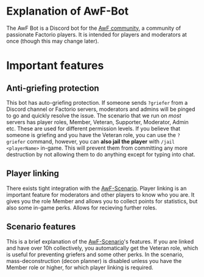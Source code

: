 # Explanation of AwF-Bot
The AwF Bot is a Discord bot for the [AwF community](http://awf.yt), a community of passionate Factorio players. It is intended for players and moderators at once (though this may change later).

# Important features
## Anti-griefing protection
This bot has auto-griefing protection. If someone sends `?griefer` from a Discord channel or Factorio servers, moderators and admins will be pinged to go and quickly resolve the issue.
The scenario that we run on *most* servers has player roles, Member, Veteran, Supporter, Moderator, Admin etc. These are used for different permission levels. If you believe that someone is griefing and you have the Veteran role, you can use the `?griefer` command, however, you can **also jail the player** with `/jail <playerName>` in-game. This will prevent them from committing any more destruction by not allowing them to do anything except for typing into chat.
## Player linking
There exists tight integration with the [AwF-Scenario](https://github.com/oof2win2/AwF-Scenario). Player linking is an important feature for moderators and other players to know who you are. It gives you the role Member and allows you to collect points for statistics, but also some in-game perks. Allows for recieving further roles.
## Scenario features
This is a brief explanation of the [AwF-Scenario](https://github.com/oof2win2/AwF-Scenario)'s features. If you are linked and have over 10h collectively, you automatically get the Veteran role, which is useful for preventing griefers and some other perks.
In the scenario, mass-deconstruction (decon planner) is disabled unless you have the Member role or higher, for which player linking is required.

